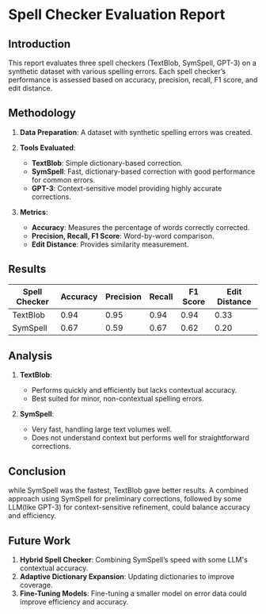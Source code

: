 
# Spell Checker Evaluation Report

## Introduction
This report evaluates three spell checkers (TextBlob, SymSpell, GPT-3) on a synthetic dataset with various spelling errors. Each spell checker’s performance is assessed based on accuracy, precision, recall, F1 score, and edit distance.

## Methodology
1. **Data Preparation**: A dataset with synthetic spelling errors was created.
2. **Tools Evaluated**:
   - **TextBlob**: Simple dictionary-based correction.
   - **SymSpell**: Fast, dictionary-based correction with good performance for common errors.
   - **GPT-3**: Context-sensitive model providing highly accurate corrections.

3. **Metrics**:
   - **Accuracy**: Measures the percentage of words correctly corrected.
   - **Precision, Recall, F1 Score**: Word-by-word comparison.
   - **Edit Distance**: Provides similarity measurement.

## Results

| Spell Checker | Accuracy | Precision | Recall | F1 Score | Edit Distance |
|---------------|----------|-----------|--------|----------|---------------|
| TextBlob      | 0.94     | 0.95      | 0.94   | 0.94     | 0.33          |
| SymSpell      | 0.67     | 0.59      | 0.67   | 0.62     | 0.20          |

## Analysis
1. **TextBlob**:
   - Performs quickly and efficiently but lacks contextual accuracy.
   - Best suited for minor, non-contextual spelling errors.

2. **SymSpell**:
   - Very fast, handling large text volumes well. 
   - Does not understand context but performs well for straightforward corrections.

## Conclusion
while SymSpell was the fastest, TextBlob gave better results. A combined approach using SymSpell for preliminary 
corrections, followed by some LLM(like GPT-3) for context-sensitive refinement, could balance accuracy and efficiency.

## Future Work
1. **Hybrid Spell Checker**: Combining SymSpell’s speed with some LLM's contextual accuracy.
2. **Adaptive Dictionary Expansion**: Updating dictionaries to improve coverage.
3. **Fine-Tuning Models**: Fine-tuning a smaller model on error data could improve efficiency and accuracy.
